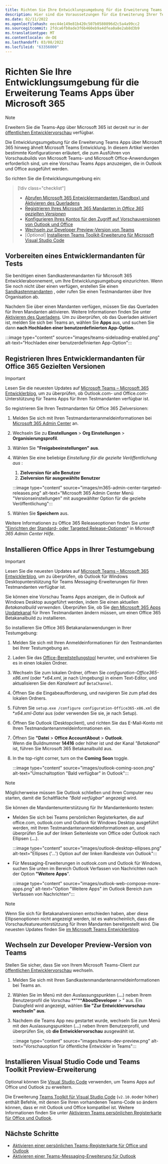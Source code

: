 ```yaml
---
title: Richten Sie Ihre Entwicklungsumgebung für die Erweiterung Teams Apps über Microsoft 365
description: Hier sind die Voraussetzungen für die Erweiterung Ihrer Teams-Apps über Microsoft 365
ms.date: 02/11/2022
ms.openlocfilehash: eec44e149e81b420c507b0580896d2c5a4a99cc2
ms.sourcegitcommit: 2fdca6fb0ade3f6b460eb9a4dfea0a8e2ab8d3b9
ms.translationtype: MT
ms.contentlocale: de-DE
ms.lasthandoff: 03/08/2022
ms.locfileid: "63356000"
---
```

# <a name="set-up-your-dev-environment-for-extending-teams-apps-across-microsoft-365"></a>Richten Sie Ihre Entwicklungsumgebung für die Erweiterung Teams Apps über Microsoft 365

> [!NOTE]
> Erweitern Sie die Teams-App über Microsoft 365 ist derzeit nur in der [öffentlichen Entwicklervorschau](~/resources/dev-preview/developer-preview-intro.md) verfügbar.

Die Entwicklungsumgebung für die Erweiterung Teams Apps über Microsoft 365 hinweg ähnelt Microsoft Teams Entwicklung. In diesem Artikel werden bestimmte Konfigurationen erläutert, die zum Ausführen von Vorschaubuilds von Microsoft Teams- und Microsoft Office-Anwendungen erforderlich sind, um eine Vorschau Teams Apps anzuzeigen, die in Outlook und Office ausgeführt werden.

So richten Sie die Entwicklungsumgebung ein:

> [!div class="checklist"]
> * [Abrufen Microsoft 365 Entwicklermandanten (Sandbox) und Aktivieren des Querladens](#prepare-a-developer-tenant-for-testing)
> * [Registrieren Ihres Microsoft 365 Mandanten in *Office 365 gezielten Versionen*](#enroll-your-developer-tenant-for-office-365-targeted-releases)
> * [Konfigurieren Ihres Kontos für den Zugriff auf Vorschauversionen von Outlook und Office](#install-office-apps-in-your-test-environment)
> * [Wechseln zur Developer Preview-Version von Teams](#switch-to-the-developer-preview-version-of-teams)
> * [*Optional*] [Installieren Teams Toolkit-Erweiterung für Microsoft Visual Studio Code](#install-visual-studio-code-and-teams-toolkit-preview-extension)

## <a name="prepare-a-developer-tenant-for-testing"></a>Vorbereiten eines Entwicklermandanten für Tests

Sie benötigen einen Sandkastenmandanten für Microsoft 365 Entwicklerabonnement, um Ihre Entwicklungsumgebung einzurichten. Wenn Sie noch nicht über einen verfügen, erstellen Sie einen [Sandkastenmandanten](/office/developer-program/microsoft-365-developer-program-get-started) , oder rufen Sie einen Testmandanten über Ihre Organisation ab.

Nachdem Sie über einen Mandanten verfügen, müssen Sie das Querladen für Ihren Mandanten aktivieren. Weitere Informationen finden Sie unter [Aktivieren des Querladens](/microsoftteams/platform/concepts/build-and-test/prepare-your-o365-tenant#enable-custom-teams-apps-and-turn-on-custom-app-uploading). Um zu überprüfen, ob das Querladen aktiviert ist, melden Sie sich bei Teams an, wählen Sie **Apps** aus, und suchen Sie dann **nach Hochladen einer benutzerdefinierten App-Option**.

:::image type="content" source="images/teams-sideloading-enabled.png" alt-text="Hochladen einer benutzerdefinierten App-Option":::

## <a name="enroll-your-developer-tenant-for-office-365-targeted-releases"></a>Registrieren Ihres Entwicklermandanten für Office 365 Gezielten Versionen

> [!IMPORTANT]
> Lesen Sie die neuesten Updates auf [Microsoft Teams – Microsoft 365 Entwicklerblog](https://devblogs.microsoft.com/microsoft365dev/), um zu überprüfen, ob Outlook.com- und Office.com-Unterstützung für Teams Apps für Ihren Testmandanten verfügbar ist.

So registrieren Sie Ihren Testmandanten für Office 365 Zielversionen:

1. Melden Sie sich mit Ihren Testmandantenanmeldeinformationen bei [Microsoft 365 Admin Center](https://admin.microsoft.com) an.
1. Wechseln Sie zu **Einstellungen** >  **Org Einstellungen** >  **Organisierungsprofil**.
1. Wählen Sie **"Freigabeeinstellungen" aus**.
1. Wählen Sie eine beliebige *Einstellung für die gezielte Veröffentlichung aus* :
    1. **Zielversion für alle Benutzer**
    1. **Zielversion für ausgewählte Benutzer**

    :::image type="content" source="images/m365-admin-center-targeted-releases.png" alt-text="Microsoft 365 Admin Center Menü &quot;Versionseinstellungen&quot; mit ausgewählter Option für die gezielte Veröffentlichung":::
    
1. Wählen Sie **Speichern** aus.

Weitere Informationen zu Office 365 Releaseoptionen finden Sie unter ["Einrichten der Standard- oder Targeted Release-Optionen](/microsoft-365/admin/manage/release-options-in-office-365?view=o365-worldwide&preserve-view=true#targeted-release)" in *Microsoft 365 Admin Center Hilfe*.

## <a name="install-office-apps-in-your-test-environment"></a>Installieren Office Apps in Ihrer Testumgebung

> [!IMPORTANT]
> Lesen Sie die neuesten Updates auf [Microsoft Teams – Microsoft 365 Entwicklerblog](https://devblogs.microsoft.com/microsoft365dev/), um zu überprüfen, ob Outlook für Windows Desktopunterstützung für Teams Messaging-Erweiterungen für Ihren Testmandanten verfügbar ist.

Sie können eine Vorschau Teams Apps anzeigen, die in Outlook auf Windows Desktop ausgeführt werden, indem Sie einen aktuellen *Betakanalbuild verwenden*. Überprüfen Sie, ob Sie [den Microsoft 365 Apps Updatekanal](/deployoffice/change-update-channels?WT.mc_id=M365-MVP-5002016) für Ihren Testmandanten ändern müssen, um einen Office 365 Betakanalbuild zu installieren.

So installieren Sie Office 365 Betakanalanwendungen in Ihrer Testumgebung:

1. Melden Sie sich mit Ihren Anmeldeinformationen für den Testmandanten bei Ihrer Testumgebung an.
1. Laden Sie das [Office-Bereitstellungstool](https://www.microsoft.com/download/details.aspx?id=49117) herunter, und extrahieren Sie es in einen lokalen Ordner.
1. Wechseln Sie zum lokalen Ordner, öffnen Sie *configuration-Office365-x86.xml* (oder **x64.xml*, je nach Umgebung) in einem Text-Editor, und aktualisieren Sie den *Kanalwert* auf `BetaChannel`.
1. Öffnen Sie die Eingabeaufforderung, und navigieren Sie zum pfad des lokalen Ordners.
1. Führen Sie `setup.exe /configure configuration-Office365-x86.xml` die **x64.xml-Datei* aus (oder verwenden Sie sie, je nach Setup).
1. Öffnen Sie Outlook (Desktopclient), und richten Sie das E-Mail-Konto mit Ihren Testmandantenanmeldeinformationen ein.
1. Öffnen Sie **"Datei** >  **Office AccountAbout** >  **Outlook**.  
   Wenn die Buildnummer **14416** oder höher ist und der Kanal *"Betakanal*" ist, führen Sie Microsoft 365 Betakanalbuild aus.
1. In the top-right corner, turn on the **Coming Soon** toggle.
    
    :::image type="content" source="images/outlook-coming-soon.png" alt-text="Umschaltoption &quot;Bald verfügbar&quot; in Outlook":::

> [!NOTE]
> Möglicherweise müssen Sie Outlook schließen und ihren Computer neu starten, damit die Schaltfläche *"Bald verfügbar*" angezeigt wird.

Sie können die Mandantenunterstützung für Ihr Mandantenkonto testen:

* Melden Sie sich bei Teams persönlichen Registerkarten, die auf office.com, outlook.com und Outlook für Windows Desktop ausgeführt werden, mit Ihren Testmandantenanmeldeinformationen an, und überprüfen Sie auf der linken Seitenleiste von Office oder Outlook nach Ellipsen (**...**).

    :::image type="content" source="images/outlook-desktop-ellipses.png" alt-text="Ellipses ('...') Option auf der linken Randleiste von Outlook":::

* Für Messaging-Erweiterungen in outlook.com und Outlook für Windows, suchen Sie unten im Bereich Outlook Verfassen von Nachrichten nach der Option **"Weitere Apps**".

    :::image type="content" source="images/outlook-web-compose-more-apps.png" alt-text="Option &quot;Weitere Apps&quot; im Outlook Bereich zum Verfassen von Nachrichten":::

> [!NOTE]
> Wenn Sie sich für Betakanalversionen entschieden haben, aber diese Ellipsenoptionen nicht angezeigt werden, ist es wahrscheinlich, dass die Vorschaufeatureunterstützung für Ihren Mandanten bereitgestellt wird. Die neuesten Updates finden Sie [im Microsoft Teams Entwicklerblog](https://devblogs.microsoft.com/microsoft365dev/).

## <a name="switch-to-the-developer-preview-version-of-teams"></a>Wechseln zur Developer Preview-Version von Teams

Stellen Sie sicher, dass Sie von Ihrem Microsoft Teams-Client zur [öffentlichen Entwicklervorschau](../resources/dev-preview/developer-preview-intro.md) wechseln.

1. Melden Sie sich mit Ihren Sandkastenmandantenanmeldeinformationen bei Teams an.
1. Wählen Sie im Menü mit den Auslassungspunkten (**...**) neben Ihrem Benutzerprofil die Vorschau **"****AboutDeveloper** > " aus. Ein Dialogfeld wird angezeigt, wählen **Sie "Zur Entwicklervorschau wechseln" aus**.
1. Nachdem die Teams App neu gestartet wurde, wechseln Sie zum Menü mit den Auslassungspunkten (**...**) neben Ihrem Benutzerprofil, und überprüfen Sie, ob **die Entwicklervorschau** ausgewählt ist.

    :::image type="content" source="images/teams-dev-preview.png" alt-text="Vorschauoption für öffentliche Entwickler in Teams":::

## <a name="install-visual-studio-code-and-teams-toolkit-preview-extension"></a>Installieren Visual Studio Code und Teams Toolkit Preview-Erweiterung

Optional können Sie [Visual Studio Code](https://code.visualstudio.com/) verwenden, um Teams Apps auf Office und Outlook zu erweitern.

Die Erweiterung [Teams Toolkit für Visual Studio Code](https://aka.ms/teams-toolkit) (`v2.10.0`oder höher) enthält Befehle, mit denen Sie Ihren vorhandenen Teams-Code so ändern können, dass er mit Outlook und Office kompatibel ist. Weitere Informationen finden Sie unter [Aktivieren Teams persönlichen Registerkarte für Office und Outlook](extend-m365-teams-personal-tab.md).

## <a name="next-steps"></a>Nächste Schritte

- [Aktivieren einer persönlichen Teams-Registerkarte für Office und Outlook](extend-m365-teams-personal-tab.md)
- [Aktivieren einer Teams-Messaging-Erweiterung für Outlook](extend-m365-teams-message-extension.md)
